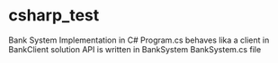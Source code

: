 # csharp_test
Bank System Implementation in C#
Program.cs behaves lika a client in BankClient solution
API is written in BankSystem BankSystem.cs file
